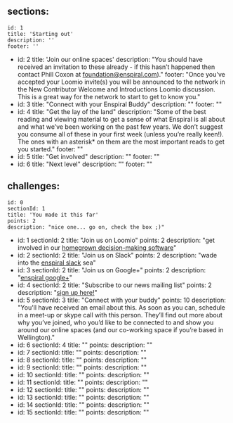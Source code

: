 sections:
  - 
    id: 1
    title: 'Starting out'
    description: ''
    footer: ''
  - 
    id: 2
    title: 'Join our online spaces'
    description: "You should have received an invitation to these already - if this hasn’t happened then contact Phill Coxon at foundation@enspiral.com)."
    footer: "Once you've accepted your Loomio invite(s) you will be announced to the network in the New Contributor Welcome and Introductions Loomio discussion.  This is a great way for the network to start to get to know you."
  - 
    id: 3
    title: "Connect with your Enspiral Buddy"
    description: ""
    footer: ""
  - 
    id: 4
    title: "Get the lay of the land"
    description: "Some of the best reading and viewing material to get a sense of what Enspiral is all about and what we’ve been working on the past few years. We don’t suggest you consume all of these in your first week (unless you’re really keen!). The ones with an asterisk* on them are the most important reads to get you started."
    footer: ""
  - 
    id: 5
    title: "Get involved"
    description: ""
    footer: ""
  - 
    id: 6
    title: "Next level"
    description: ""
    footer: ""


challenges:
  -
    id: 0
    sectionId: 1 
    title: 'You made it this far'
    points: 2
    description: "nice one... go on, check the box ;)"
  -
    id: 1
    sectionId: 2
    title: "Join us on Loomio"
    points: 2
    description: "get involved in our [homegrown decision-making software](https://www.loomio.org/g/1xCPyY46/enspiral)"
  -
    id: 2
    sectionId: 2
    title: "Join us on Slack"
    points: 2
    description: "wade into the [enspiral slack](https://enspiral.slack.com) sea"
  -
    id: 3
    sectionId: 2
    title: "Join us on Google+"
    points: 2
    description: "[enspiral google+](https://plus.google.com/communities/116868233957153111149)"
  -
    id: 4
    sectionId: 2
    title: "Subscribe to our news mailing list"
    points: 2
    description: "[sign up here!](http://us1.campaign-archive1.com/home/?u=62b0ebd5c3dbb30bced6e6cf9&id=9bb726b060)"
  -
    id: 5
    sectionId: 3
    title: "Connect with your buddy"
    points: 10
    description: "You'll have received an email about this. As soon as you can, schedule in a meet-up or skype call with this person. They’ll find out more about why you’ve joined, who you’d like to be connected to and show you around our online spaces (and our co-working space if you’re based in Wellington)."
  -
    id: 6
    sectionId: 4
    title: ""
    points: 
    description: ""
  -
    id: 7
    sectionId: 
    title: ""
    points: 
    description: ""
  -
    id: 8
    sectionId: 
    title: ""
    points: 
    description: ""
  -
    id: 9
    sectionId: 
    title: ""
    points: 
    description: ""
  -
    id: 10
    sectionId: 
    title: ""
    points: 
    description: ""
  -
    id: 11
    sectionId: 
    title: ""
    points: 
    description: ""
  -
    id: 12
    sectionId: 
    title: ""
    points: 
    description: ""
  -
    id: 13
    sectionId: 
    title: ""
    points: 
    description: ""
  -
    id: 14
    sectionId: 
    title: ""
    points: 
    description: ""
  -
    id: 15
    sectionId: 
    title: ""
    points: 
    description: ""


